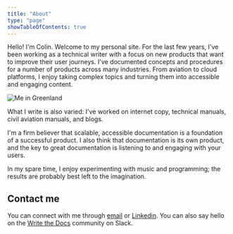 ```yaml
---
title: "About"
type: "page"
showTableOfContents: true
---
```

Hello! I'm Colin. Welcome to my personal site. For the last few years, I've been working as a technical writer with a focus on new products that want to improve their user journeys. I've documented concepts and procedures for a number of products across many industries. From aviation to cloud platforms, I enjoy taking complex topics and turning them into accessible and engaging content.


![Me in Greenland](../images/cnash-about.png)

What I write is also varied: I've worked on internet copy, technical manuals, civil aviation manuals, and blogs. 

I'm a firm believer that scalable, accessible documentation is a foundation of a successful product. I also think that documentation is its own product, and the key to great documentation is listening to and engaging with your users.

In my spare time, I enjoy experimenting with music and programming; the results are probably best left to the imagination.

## Contact me

You can connect with me through [email](mailto:colinjnash@gmail.com) or [Linkedin](https://www.linkedin.com/in/colin-nash/). You can also say hello on the [Write the Docs](https://www.writethedocs.org/slack/) community on Slack.

